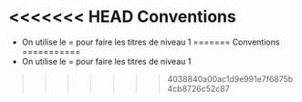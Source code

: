 <<<<<<< HEAD
Conventions
=============
- On utilise le = pour faire les titres de niveau 1
=======
Conventions
===========
- On utilise le = pour faire les titres de niveau 1
>>>>>>> 4038840a00ac1d9e991e7f6875b4cb8726c52c87
